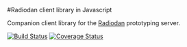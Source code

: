 #Radiodan client library in Javascript

Companion client library for the [Radiodan](https://github.com/radiodan/radiodan.js) prototyping server.

[![Build Status](https://travis-ci.org/radiodan/radiodan-client.js.png?branch=master)](https://travis-ci.org/radiodan/radiodan-client.js)
[![Coverage Status](https://coveralls.io/repos/radiodan/radiodan-client.js/badge.png?branch=master)](https://coveralls.io/r/radiodan/radiodan-client.js?branch=master)
